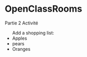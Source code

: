 # OpenClassRooms
Partie 2 Activité

<ul> Add a shopping list: 

<li>Apples</li>
<li>pears</li>
<li>Oranges</li>


</ul>